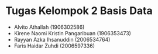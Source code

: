 # Tugas Kelompok 2 Basis Data
- Alvito Athallah (1906302586)
- Kirene Naomi Kristin Pangaribuan (1906353473)
- Rayyan Azka Ihsanuddin (2006534764)
- Faris Haidar Zuhdi (2006597336)